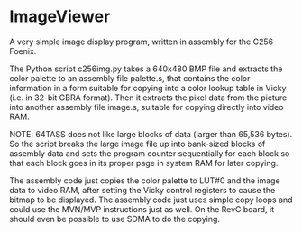 # ImageViewer

A very simple image display program, written in assembly for the C256 Foenix.

The Python script c256img.py takes a 640x480 BMP file and extracts the color
palette to an assembly file palette.s, that contains the color information in a 
form suitable for copying into a color lookup table in Vicky (i.e. in 32-bit GBRA
format). Then it extracts the pixel data from the picture into another assembly file
image.s, suitable for copying directly into video RAM.

NOTE: 64TASS does not like large blocks of data (larger than 65,536 bytes). So the
script breaks the large image file up into bank-sized blocks of assembly data and
sets the program counter sequentially for each block so that each block goes in its
proper page in system RAM for later copying.

The assembly code just copies the color palette to LUT#0 and the image data to video
RAM, after setting the Vicky control registers to cause the bitmap to be displayed.
The assembly code just uses simple copy loops and could use the MVN/MVP instructions
just as well. On the RevC board, it should even be possible to use SDMA to do the
copying.
